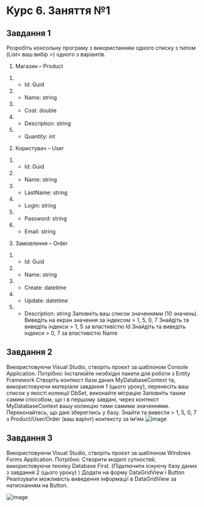 # Курс 6. Заняття №1

## Завдання 1
Розробіть консольну програму з використанням одного списку з типом (List< ваш вибір >) одного з варіантів.

1. Магазин – Product
1) + Id: Guid
2) + Name: string
3) + Cost: double
4) + Description: string
5) + Quantity: int

2. Користувач – User
1) + Id: Guid
2) + Name: string
3) + LastName: string
4) + Login: string
5) + Password: string
6) + Email: string

3. Замовлення – Order
1) + Id: Guid
2) + Name: string
3) + Create: datetime
4) + Update: datetime
5) + Description: string
Заповніть ваш список значеннями (10 значень).
Виведіть на екран значення за індексом > 1, 5, 0, 7
Знайдіть та виведіть індекси > 1, 5 за властивістю Id
Знайдіть та виведіть індекси > 0, 7 за властивістю Name

## Завдання 2
Використовуючи Visual Studio, створіть проєкт за шаблоном Console Application. Потрібно: Інсталюйте необхідні пакети для роботи з Entity Framework Створіть контекст бази даних MyDatabaseContext та, використовуючи матеріали завдання 1 (цього уроку), перенесіть ваш список у якості колекції DbSet, виконайте міграцію Заповніть таким самим способом, що і в першому завдані, через контекст MyDatabaseContext вашу колекцію тими самими значеннями. Переконайтесь, що дані збереглись у базу. Знайти та вивести > 1, 5, 0, 7 з Product/User/Order (ваш варінт) контексту за ім’ям
![image](https://github.com/user-attachments/assets/205e77e3-0154-464c-bc80-71cf56263d62)


## Завдання 3
Використовуючи Visual Studio, створіть проєкт за шаблоном Windows Forms Application. Потрібно: Створити моделі сутностей, використовуючи техніку Database First. (Підключити існуючу базу даних з завдання 2 (цього уроку) ) Додати на форму DataGridView і Button Реалізувати можливість виведення інформації в DataGridView за натисканням на Button.


![image](https://github.com/user-attachments/assets/c990e712-d596-491d-8b7c-4e769a6d447f)

